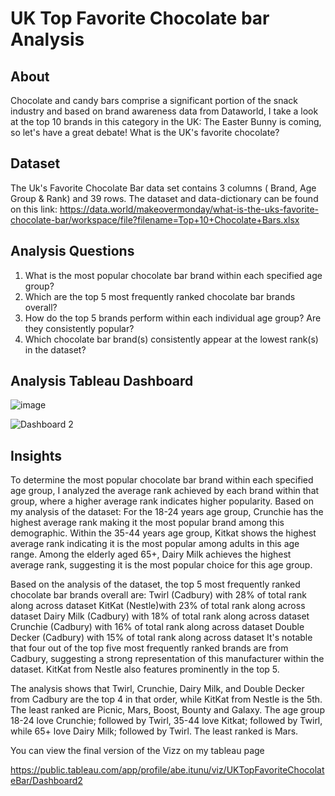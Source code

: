 # UK Top Favorite Chocolate bar Analysis


## About
Chocolate and candy bars comprise a significant portion of the snack industry and based on brand awareness data from Dataworld, I take a look at the top 10 brands in this category in the UK:
The Easter Bunny is coming, so let's have a great debate! What is the UK's favorite chocolate?

## Dataset

The Uk's Favorite Chocolate Bar data set contains 3 columns ( Brand, Age Group & Rank) and 39 rows. The dataset and data-dictionary can be found on this link:
https://data.world/makeovermonday/what-is-the-uks-favorite-chocolate-bar/workspace/file?filename=Top+10+Chocolate+Bars.xlsx

## Analysis Questions
1. What is the most popular chocolate bar brand within each specified age group?
2. Which are the top 5 most frequently ranked chocolate bar brands overall?
3. How do the top 5 brands perform within each individual age group? Are they consistently popular? 
4. Which chocolate bar brand(s) consistently appear at the lowest rank(s) in the dataset?

## Analysis Tableau Dashboard

![image](https://user-images.githubusercontent.com/110028869/218813963-6a09363b-a1e8-48da-8afa-d242cae12fe5.png)


![Dashboard 2](https://user-images.githubusercontent.com/110028869/218815200-86f891b9-13fc-4cc4-aa84-e04c78d53ad3.png)


## Insights

To determine the most popular chocolate bar brand within each specified age group, I analyzed the average rank achieved by each brand within that group, where a higher average rank indicates higher popularity.
Based on my analysis of the dataset:
For the 18-24 years age group, Crunchie has the highest average rank making it the most popular brand among this demographic.
Within the 35-44 years age group, Kitkat shows the highest average rank indicating it is the most popular among adults in this age range.
Among the elderly aged 65+, Dairy Milk achieves the highest average rank, suggesting it is the most popular choice for this age group.


Based on the analysis of the dataset, the top 5 most frequently ranked chocolate bar brands overall are:
Twirl (Cadbury) with 28% of total rank along across dataset
KitKat (Nestle)with 23% of total rank along across dataset
Dairy Milk (Cadbury) with 18% of total rank along across dataset
Crunchie (Cadbury) with 16% of total rank along across dataset
Double Decker (Cadbury) with 15% of total rank along across dataset
It's notable that four out of the top five most frequently ranked brands are from Cadbury, suggesting a strong representation of this manufacturer within the dataset. KitKat from Nestle also features prominently in the top 5.























The analysis shows that Twirl, Crunchie, Dairy Milk, and Double Decker from Cadbury are the top 4 in that order, while KitKat from Nestle is the 5th. The least ranked are Picnic, Mars, Boost, Bounty and Galaxy. The age group 18-24 love Crunchie; followed by Twirl, 35-44 love Kitkat; followed by Twirl, while 65+ love Dairy Milk; followed by Twirl. The least ranked is Mars.


You can view the final version of the Vizz on my tableau page 

https://public.tableau.com/app/profile/abe.itunu/viz/UKTopFavoriteChocolateBar/Dashboard2
 
